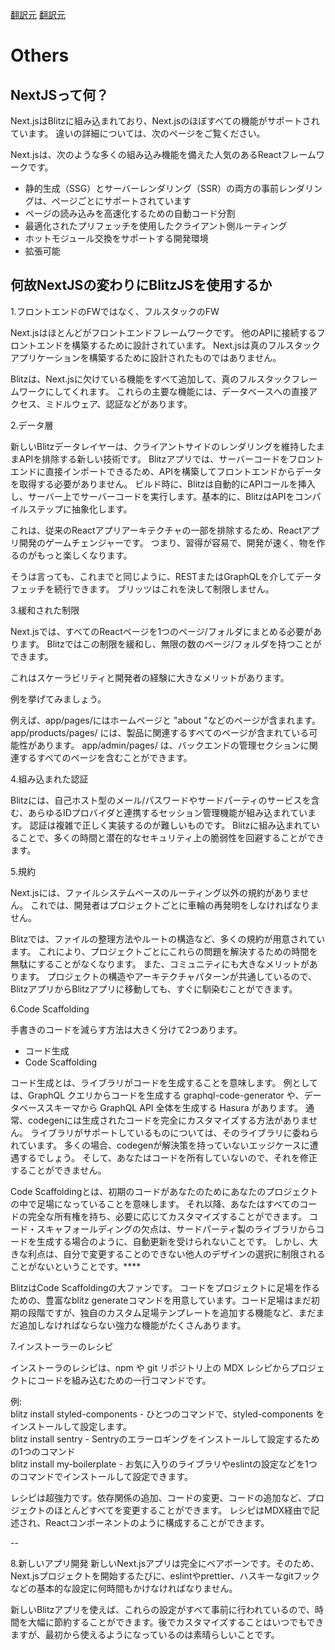 [翻訳元](https://blitzjs.com/docs/what-is-nextjs)
[翻訳元](https://blitzjs.com/docs/why-blitz)

# Others

## NextJSって何？

Next.jsはBlitzに組み込まれており、Next.jsのほぼすべての機能がサポートされています。
違いの詳細については、次のページをご覧ください。

Next.jsは、次のような多くの組み込み機能を備えた人気のあるReactフレームワークです。

- 静的生成（SSG）とサーバーレンダリング（SSR）の両方の事前レンダリングは、ページごとにサポートされています
- ページの読み込みを高速化するための自動コード分割
- 最適化されたプリフェッチを使用したクライアント側ルーティング
- ホットモジュール交換をサポートする開発環境
- 拡張可能

## 何故NextJSの変わりにBlitzJSを使用するか


1.フロントエンドのFWではなく、フルスタックのFW

Next.jsはほとんどがフロントエンドフレームワークです。
他のAPIに接続するフロントエンドを構築するために設計されています。
Next.jsは真のフルスタックアプリケーションを構築するために設計されたものではありません。

Blitzは、Next.jsに欠けている機能をすべて追加して、真のフルスタックフレームワークにしてくれます。
これらの主要な機能には、データベースへの直接アクセス、ミドルウェア、認証などがあります。


2.データ層

新しいBlitzデータレイヤーは、クライアントサイドのレンダリングを維持したままAPIを排除する新しい技術です。
Blitzアプリでは、サーバーコードをフロントエンドに直接インポートできるため、APIを構築してフロントエンドからデータを取得する必要がありません。
ビルド時に、Blitzは自動的にAPIコールを挿入し、サーバー上でサーバーコードを実行します。基本的に、BlitzはAPIをコンパイルステップに抽象化します。

これは、従来のReactアプリアーキテクチャの一部を排除するため、Reactアプリ開発のゲームチェンジャーです。
つまり、習得が容易で、開発が速く、物を作るのがもっと楽しくなります。

そうは言っても、これまでと同じように、RESTまたはGraphQLを介してデータフェッチを続行できます。
ブリッツはこれを決して制限しません。


3.緩和された制限

Next.jsでは、すべてのReactページを1つのページ/フォルダにまとめる必要があります。
Blitzではこの制限を緩和し、無限の数のページ/フォルダを持つことができます。

これはスケーラビリティと開発者の経験に大きなメリットがあります。

例を挙げてみましょう。

例えば、app/pages/にはホームページと "about "などのページが含まれます。
app/products/pages/ には、製品に関連するすべてのページが含まれている可能性があります。
app/admin/pages/ は、バックエンドの管理セクションに関連するすべてのページを含むことができます。


4.組み込まれた認証

Blitzには、自己ホスト型のメール/パスワードやサードパーティのサービスを含む、あらゆるIDプロバイダと連携するセッション管理機能が組み込まれています。
認証は複雑で正しく実装するのが難しいものです。
Blitzに組み込まれていることで、多くの時間と潜在的なセキュリティ上の脆弱性を回避することができます。


5.規約

Next.jsには、ファイルシステムベースのルーティング以外の規約がありません。
これでは、開発者はプロジェクトごとに車輪の再発明をしなければなりません。

Blitzでは、ファイルの整理方法やルートの構造など、多くの規約が用意されています。
これにより、プロジェクトごとにこれらの問題を解決するための時間を無駄にすることがなくなります。
また、コミュニティにも大きなメリットがあります。
プロジェクトの構造やアーキテクチャパターンが共通しているので、BlitzアプリからBlitzアプリに移動しても、すぐに馴染むことができます。


6.Code Scaffolding

手書きのコードを減らす方法は大きく分けて2つあります。

- コード生成
- Code Scaffolding

コード生成とは、ライブラリがコードを生成することを意味します。
例としては、GraphQL クエリからコードを生成する graphql-code-generator や、データベーススキーマから GraphQL API 全体を生成する Hasura があります。
通常、codegenには生成されたコードを完全にカスタマイズする方法がありません。
ライブラリがサポートしているものについては、そのライブラリに委ねられています。
多くの場合、codegenが解決策を持っていないエッジケースに遭遇するでしょう。
そして、あなたはコードを所有していないので、それを修正することができません。

Code Scaffoldingとは、初期のコードがあなたのためにあなたのプロジェクトの中で足場になっていることを意味します。
それ以降、あなたはすべてのコードの完全な所有権を持ち、必要に応じてカスタマイズすることができます。
コード・スキャフォールディングの欠点は、サードパーティ製のライブラリからコードを生成する場合のように、自動更新を受けられないことです。
しかし、大きな利点は、自分で変更することのできない他人のデザインの選択に制限されることがないということです。****

BlitzはCode Scaffoldingの大ファンです。
コードをプロジェクトに足場を作るための、豊富なblitz generateコマンドを用意しています。コード足場はまだ初期の段階ですが、独自のカスタム足場テンプレートを追加する機能など、まだまだ追加しなければならない強力な機能がたくさんあります。


7.インストーラーのレシピ

インストーラのレシピは、npm や git リポジトリ上の MDX レシピからプロジェクトにコードを組み込むための一行コマンドです。

例:  
blitz install styled-components - ひとつのコマンドで、styled-components をインストールして設定します。  
blitz install sentry - Sentryのエラーロギングをインストールして設定するための1つのコマンド  
blitz install my-boilerplate - お気に入りのライブラリやeslintの設定などを1つのコマンドでインストールして設定できます。

レシピは超強力です。依存関係の追加、コードの変更、コードの追加など、プロジェクトのほとんどすべてを変更することができます。
レシピはMDX経由で記述され、Reactコンポーネントのように構成することができます。

--




8.新しいアプリ開発
新しいNext.jsアプリは完全にベアボーンです。そのため、Next.jsプロジェクトを開始するたびに、eslintやprettier、ハスキーなgitフックなどの基本的な設定に何時間もかけなければなりません。

新しいBlitzアプリを使えば、これらの設定がすべて事前に行われているので、時間を大幅に節約することができます。後でカスタマイズすることはいつでもできますが、最初から使えるようになっているのは素晴らしいことです。